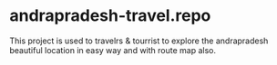 # andrapradesh-travel.repo
This project is used to travelrs &amp; tourrist to explore the andrapradesh beautiful location in easy way and with route map also.
